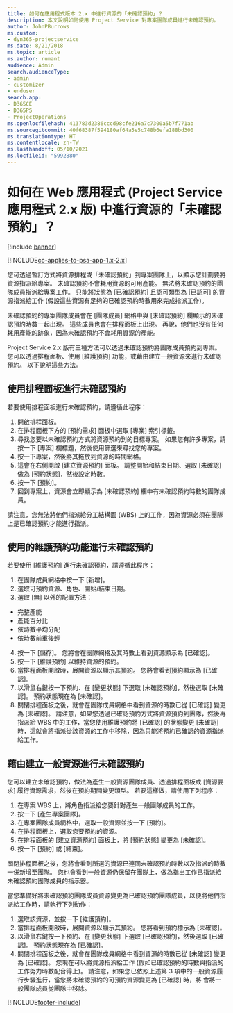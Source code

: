 ```yaml
---
title: 如何在應用程式版本 2.x 中進行資源的「未確認預約」？
description: 本文說明如何使用 Project Service 對專案團隊成員進行未確認預約。
author: JohnPBurrows
ms.custom:
- dyn365-projectservice
ms.date: 8/21/2018
ms.topic: article
ms.author: rumant
audience: Admin
search.audienceType:
- admin
- customizer
- enduser
search.app:
- D365CE
- D365PS
- ProjectOperations
ms.openlocfilehash: 413783d2386cccd98cfe216a7c7300a5b7f771ab
ms.sourcegitcommit: 40f68387f594180af64a5e5c748b6efa188bd300
ms.translationtype: HT
ms.contentlocale: zh-TW
ms.lasthandoff: 05/10/2021
ms.locfileid: "5992880"
---
```

# <a name="how-do-i-soft-book-resources-in-the-web-app-project-service-app-v2x"></a>如何在 Web 應用程式 (Project Service 應用程式 2.x 版) 中進行資源的「未確認預約」？

[!include [banner](../includes/psa-now-project-operations.md)]

[!INCLUDE[cc-applies-to-psa-app-1.x-2.x](../includes/cc-applies-to-psa-app-1x-2x.md)]

您可透過暫訂方式將資源排程或「未確認預約」到專案團隊上，以顯示您計劃要將資源指派給專案。 未確認預約不會耗用資源的可用產能。 無法將未確認預約的團隊成員指派給專案工作。 只能將狀態為 [已確認預約] 且認可類型為 [已認可] 的資源指派給工作 (假設這些資源有足夠的已確認預約時數用來完成指派工作)。

未確認預約的專案團隊成員會在 [團隊成員] 網格中與 [未確認預約] 欄顯示的未確認預約時數一起出現。 這些成員也會在排程面板上出現。 再說，他們也沒有任何耗用產能的跡象，因為未確認預約不會耗用資源的產能。

Project Service 2.x 版有三種方法可以透過未確認預約將團隊成員預約到專案。 您可以透過排程面板、使用 [維護預約] 功能，或藉由建立一般資源來進行未確認預約。 以下說明這些方法。

## <a name="soft-book-with-the-schedule-board"></a>使用排程面板進行未確認預約

若要使用排程面板進行未確認預約，請遵循此程序： 
1. 開啟排程面板。
2. 在排程面板下方的 [預約需求] 面板中選取 [專案] 索引標籤。
3. 尋找您要以未確認預約方式將資源預約到的目標專案。 如果您有許多專案，請按一下 [專案] 欄標題，然後使用篩選來尋找您的專案。
4. 按一下專案，然後將其拖放到資源的時間網格。
5. 這會在右側開啟 [建立資源預約] 面板。 調整開始和結束日期、選取 [未確認] 做為 [預約狀態]，然後設定時數。 
6. 按一下 [預約]。
7. 回到專案上，資源會立即顯示為 [未確認預約] 欄中有未確認預約時數的團隊成員。

請注意，您無法將他們指派給分工結構圖 (WBS) 上的工作，因為資源必須在團隊上是已確認預約才能進行指派。

## <a name="soft-book-using-the-maintain-bookings-feature"></a>使用的維護預約功能進行未確認預約

若要使用 [維護預約] 進行未確認預約，請遵循此程序：
1. 在團隊成員網格中按一下 [新增]。
2. 選取可預約資源、角色、開始/結束日期。
3. 選取 [無] 以外的配置方法：
- 完整產能
- 產能百分比
- 依時數平均分配
- 依時數前重後輕
4. 按一下 [儲存]。 您將會在團隊網格及其時數上看到資源顯示為 [已確認]。
5. 按一下 [維護預約] 以維持資源的預約。
6. 當排程面板開啟時，展開資源以顯示其預約。 您將會看到預約顯示為 [已確認]。
7. 以滑鼠右鍵按一下預約、在 [變更狀態] 下選取 [未確認預約]，然後選取 [未確認]。 預約狀態現在為 [未確認]。
8. 關閉排程面板之後，就會在團隊成員網格中看到資源的時數已從 [已確認] 變更為 [未確認]。
請注意，如果您透過已確認預約方式將資源預約到團隊，然後再指派給 WBS 中的工作，當您使用維護預約將 [已確認] 的狀態變更 [未確認] 時，這就會將指派從該資源的工作中移除，因為只能將預約已確認的資源指派給工作。

## <a name="soft-book-by-creating-a-generic-resource"></a>藉由建立一般資源進行未確認預約

您可以建立未確認預約，做法為產生一般資源團隊成員、透過排程面板或 [資源要求] 履行資源需求，然後在預約期間變更類型。
若要這樣做，請使用下列程序：

1. 在專案 WBS 上，將角色指派給您要針對產生一般團隊成員的工作。
2. 按一下 [產生專案團隊]。
3. 在專案團隊成員網格中，選取一般資源並按一下 [預約]。
4. 在排程面板上，選取您要預約的資源。
5. 在排程面板的 [建立資源預約] 面板上，將 [預約狀態] 變更為 [未確認]。
6. 按一下 [預約] 或 [結束]。

關閉排程面板之後，您將會看到所選的資源已連同未確認預約時數以及指派的時數一併新增至團隊。 您也會看到一般資源仍保留在團隊上，做為指出工作已指派給未確認預約團隊成員的指示器。

當您準備好將未確認預約團隊成員資源變更為已確認預約團隊成員，以便將他們指派給工作時，請執行下列動作：

1. 選取該資源，並按一下 [維護預約]。
2. 當排程面板開啟時，展開資源以顯示其預約。 您將看到預約標示為 [未確認]。
3. 以滑鼠右鍵按一下預約、在 [變更狀態] 下選取 [已確認預約]，然後選取 [已確認]。 預約狀態現在為 [已確認]。
4. 關閉排程面板之後，就會在團隊成員網格中看到資源的時數已從 [未確認] 變更為 [已確認]。 您現在可以將資源指派給工作 (假如已確認預約的時數與指派的工作努力時數配合得上)。 請注意，如果您已依照上述第 3 項中的一般資源履行步驟進行，當您將未確認預約的可預約資源變更為 [已確認] 時，將 會將一般團隊成員從團隊中移除。


[!INCLUDE[footer-include](../includes/footer-banner.md)]